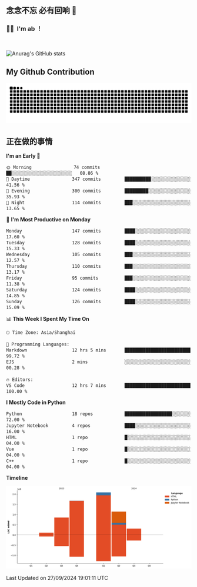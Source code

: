 ## 念念不忘 必有回响  👋
### 👨‍🔧&nbsp;&nbsp;I'm ab ！

<br>

![Anurag's GitHub stats](https://github-readme-stats.vercel.app/api?username=abinzzz&count_private=true&show_icons=true&theme=tokyonight)


## My Github Contribution
![](https://github.com/abinzzz/abinzzz/blob/output/github-contribution-grid-snake.svg)

## 正在做的事情

<!--START_SECTION:waka-->
**I'm an Early 🐤** 

```text
🌞 Morning                74 commits          ██░░░░░░░░░░░░░░░░░░░░░░░   08.86 % 
🌆 Daytime                347 commits         ██████████░░░░░░░░░░░░░░░   41.56 % 
🌃 Evening                300 commits         █████████░░░░░░░░░░░░░░░░   35.93 % 
🌙 Night                  114 commits         ███░░░░░░░░░░░░░░░░░░░░░░   13.65 % 
```
📅 **I'm Most Productive on Monday** 

```text
Monday                   147 commits         ████░░░░░░░░░░░░░░░░░░░░░   17.60 % 
Tuesday                  128 commits         ████░░░░░░░░░░░░░░░░░░░░░   15.33 % 
Wednesday                105 commits         ███░░░░░░░░░░░░░░░░░░░░░░   12.57 % 
Thursday                 110 commits         ███░░░░░░░░░░░░░░░░░░░░░░   13.17 % 
Friday                   95 commits          ███░░░░░░░░░░░░░░░░░░░░░░   11.38 % 
Saturday                 124 commits         ████░░░░░░░░░░░░░░░░░░░░░   14.85 % 
Sunday                   126 commits         ████░░░░░░░░░░░░░░░░░░░░░   15.09 % 
```


📊 **This Week I Spent My Time On** 

```text
🕑︎ Time Zone: Asia/Shanghai

💬 Programming Languages: 
Markdown                 12 hrs 5 mins       █████████████████████████   99.72 % 
EJS                      2 mins              ░░░░░░░░░░░░░░░░░░░░░░░░░   00.28 % 

🔥 Editors: 
VS Code                  12 hrs 7 mins       █████████████████████████   100.00 % 
```

**I Mostly Code in Python** 

```text
Python                   18 repos            ██████████████████░░░░░░░   72.00 % 
Jupyter Notebook         4 repos             ████░░░░░░░░░░░░░░░░░░░░░   16.00 % 
HTML                     1 repo              █░░░░░░░░░░░░░░░░░░░░░░░░   04.00 % 
Vue                      1 repo              █░░░░░░░░░░░░░░░░░░░░░░░░   04.00 % 
C++                      1 repo              █░░░░░░░░░░░░░░░░░░░░░░░░   04.00 % 
```



**Timeline**

![Lines of Code chart](https://raw.githubusercontent.com/abinzzz/abinzzz/main/assets/bar_graph.png)


 Last Updated on 27/09/2024 19:01:11 UTC
<!--END_SECTION:waka-->



